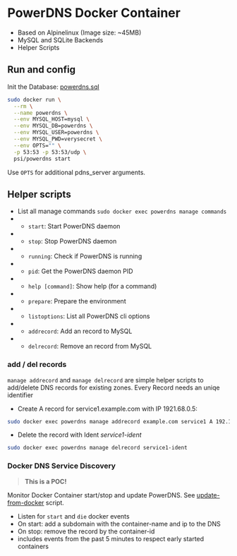 # PowerDNS Docker Container

* Based on Alpinelinux (Image size: ~45MB)
* MySQL and SQLite Backends
* Helper Scripts

## Run and config

Init the Database: [powerdns.sql](docs/powerdns.sql)

```bash
sudo docker run \
  --rm \
  --name powerdns \
  --env MYSQL_HOST=mysql \
  --env MYSQL_DB=powerdns \
  --env MYSQL_USER=powerdns \
  --env MYSQL_PWD=verysecret \
  --env OPTS="" \
  -p 53:53 -p 53:53/udp \
  psi/powerdns start
```

Use `OPTS` for additional pdns_server arguments.

## Helper scripts

* List all manage commands `sudo docker exec powerdns manage commands`
* * `start`: Start PowerDNS daemon
* * `stop`: Stop PowerDNS daemon
* * `running`: Check if PowerDNS is running
* * `pid`: Get the PowerDNS daemon PID 
* * `help [command]`: Show help (for a command)
* * `prepare`: Prepare the environment
* * `listoptions`: List all PowerDNS cli options
* * `addrecord`: Add an record to MySQL
* * `delrecord`: Remove an record from MySQL

### add / del records
`manage addrecord` and `manage delrecord` are simple helper scripts to add/delete
DNS records for existing zones. Every Record needs an uniqe identifier

* Create A record for service1.example.com with IP 1921.68.0.5:
```bash
sudo docker exec powerdns manage addrecord example.com service1 A 192.168.0.5 180 service1-ident
```

* Delete the record with Ident *service1-ident*
```bash
sudo docker exec powerdns manage delrecord service1-ident
```

### Docker DNS Service Discovery
> **This is a POC!**

Monitor Docker Container start/stop and update PowerDNS.
See [update-from-docker](update-from-docker) script.

* Listen for `start` and `die` docker events
* On start: add a subdomain with the container-name and ip to the DNS
* On stop: remove the record by the container-id
* includes events from the past 5 minutes to respect early started containers

